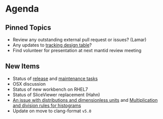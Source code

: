Agenda
======

Pinned Topics
-------------
* Review any outstanding external pull request or issues? (Lamar)
* Any updates to [tracking design table](https://github.com/mantidproject/documents/blob/master/Project-Management/TechnicalSteeringCommittee/reports/TSC-TrackingDesignProposals.md)?
* Find volunteer for presentation at next mantid review meeting

New Items
---------
* Status of [release](http://developer.mantidproject.org/ReleaseChecklist.html) and [maintenance tasks](https://github.com/mantidproject/documents/blob/master/Project-Management/TechnicalSteeringCommittee/reports/MaintenanceTasks.md)
* OSX discussion
* Status of new workbench on RHEL7
* Status of SliceViewer replacement (Hahn)
* [An issue with distributions and dimensionless units](https://github.com/mantidproject/documents/blob/fix-divide-distribution/Design/DistributionsAndDimensionlessData.md) and [Multiplication and division rules for histograms](https://github.com/mantidproject/documents/pull/25)
* Update on move to clang-format `v5.0`
